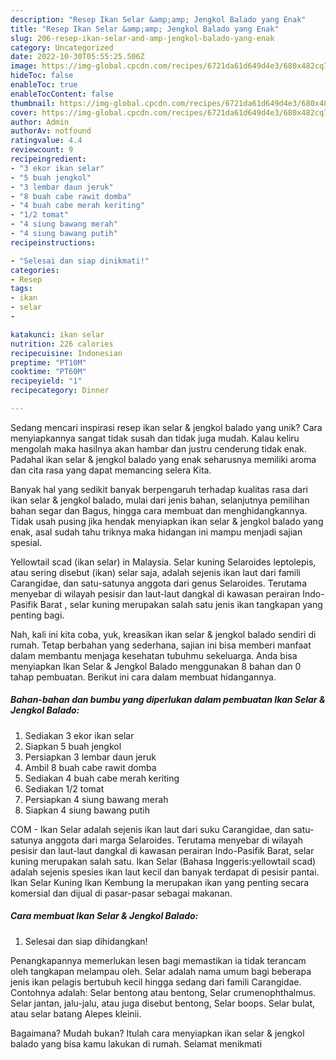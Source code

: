 ```yaml
---
description: "Resep Ikan Selar &amp;amp; Jengkol Balado yang Enak"
title: "Resep Ikan Selar &amp;amp; Jengkol Balado yang Enak"
slug: 206-resep-ikan-selar-and-amp-jengkol-balado-yang-enak
category: Uncategorized
date: 2022-10-30T05:55:25.506Z
image: https://img-global.cpcdn.com/recipes/6721da61d649d4e3/680x482cq70/ikan-selar-jengkol-balado-foto-resep-utama.jpg
hideToc: false
enableToc: true
enableTocContent: false
thumbnail: https://img-global.cpcdn.com/recipes/6721da61d649d4e3/680x482cq70/ikan-selar-jengkol-balado-foto-resep-utama.jpg
cover: https://img-global.cpcdn.com/recipes/6721da61d649d4e3/680x482cq70/ikan-selar-jengkol-balado-foto-resep-utama.jpg
author: Admin
authorAv: notfound
ratingvalue: 4.4
reviewcount: 9
recipeingredient:
- "3 ekor ikan selar"
- "5 buah jengkol"
- "3 lembar daun jeruk"
- "8 buah cabe rawit domba"
- "4 buah cabe merah keriting"
- "1/2 tomat"
- "4 siung bawang merah"
- "4 siung bawang putih"
recipeinstructions:

- "Selesai dan siap dinikmati!"
categories:
- Resep
tags:
- ikan
- selar
- 

katakunci: ikan selar  
nutrition: 226 calories
recipecuisine: Indonesian
preptime: "PT10M"
cooktime: "PT60M"
recipeyield: "1"
recipecategory: Dinner

---
```





Sedang mencari inspirasi resep ikan selar &amp; jengkol balado yang unik? Cara menyiapkannya sangat tidak susah dan tidak juga mudah. Kalau keliru mengolah maka hasilnya akan hambar dan justru cenderung tidak enak. Padahal ikan selar &amp; jengkol balado yang enak seharusnya memiliki aroma dan cita rasa yang dapat memancing selera Kita.





Banyak hal yang sedikit banyak berpengaruh terhadap kualitas rasa dari ikan selar &amp; jengkol balado, mulai dari jenis bahan, selanjutnya pemilihan bahan segar dan Bagus, hingga cara membuat dan menghidangkannya. Tidak usah pusing jika hendak menyiapkan ikan selar &amp; jengkol balado yang enak,      asal sudah tahu triknya maka hidangan ini mampu menjadi sajian spesial.














Yellowtail scad (ikan selar) in Malaysia. Selar kuning Selaroides leptolepis, atau sering disebut (ikan) selar saja, adalah sejenis ikan laut dari famili Carangidae, dan satu-satunya anggota dari genus Selaroides. Terutama menyebar di wilayah pesisir dan laut-laut dangkal di kawasan perairan Indo-Pasifik Barat , selar kuning merupakan salah satu jenis ikan tangkapan yang penting bagi.






Nah, kali ini kita coba, yuk, kreasikan ikan selar &amp; jengkol balado sendiri di rumah. Tetap berbahan yang sederhana, sajian ini bisa memberi manfaat dalam membantu menjaga kesehatan tubuhmu sekeluarga. Anda bisa menyiapkan Ikan Selar &amp; Jengkol Balado menggunakan 8 bahan dan 0 tahap pembuatan. Berikut ini cara dalam membuat hidangannya.

<!--inarticleads1-->

##### Bahan-bahan dan bumbu yang diperlukan dalam pembuatan Ikan Selar &amp; Jengkol Balado:

1. Sediakan 3 ekor ikan selar
1. Siapkan 5 buah jengkol
1. Persiapkan 3 lembar daun jeruk
1. Ambil 8 buah cabe rawit domba
1. Sediakan 4 buah cabe merah keriting
1. Sediakan 1/2 tomat
1. Persiapkan 4 siung bawang merah
1. Siapkan 4 siung bawang putih


COM - Ikan Selar adalah sejenis ikan laut dari suku Carangidae, dan satu-satunya anggota dari marga Selaroides. Terutama menyebar di wilayah pesisir dan laut-laut dangkal di kawasan perairan Indo-Pasifik Barat, selar kuning merupakan salah satu. Ikan Selar (Bahasa Inggeris:yellowtail scad) adalah sejenis spesies ikan laut kecil dan banyak terdapat di pesisir pantai. Ikan Selar Kuning Ikan Kembung Ia merupakan ikan yang penting secara komersial dan dijual di pasar-pasar sebagai makanan. 

<!--inarticleads2-->

##### Cara membuat Ikan Selar &amp; Jengkol Balado:


1. Selesai dan siap dihidangkan!

Penangkapannya memerlukan lesen bagi memastikan ia tidak terancam oleh tangkapan melampau oleh. Selar adalah nama umum bagi beberapa jenis ikan pelagis bertubuh kecil hingga sedang dari famili Carangidae. Contohnya adalah: Selar bentong atau bentong, Selar crumenophthalmus. Selar jantan, jalu-jalu, atau juga disebut bentong, Selar boops. Selar bulat, atau selar batang Alepes kleinii. 

Bagaimana? Mudah bukan? Itulah cara menyiapkan ikan selar &amp; jengkol balado yang bisa kamu lakukan di rumah. Selamat menikmati

